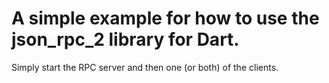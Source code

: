 A simple example for how to use the json_rpc_2 library for Dart.
================

Simply start the RPC server and then one (or both) of the clients.
